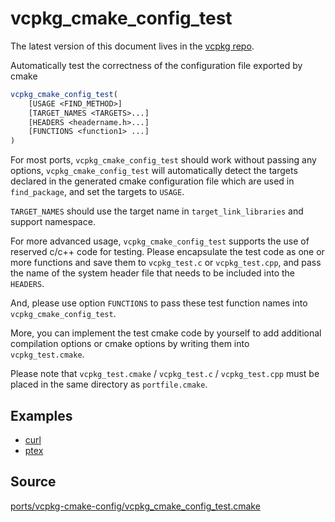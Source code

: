 # vcpkg_cmake_config_test

The latest version of this document lives in the [vcpkg repo](https://github.com/Microsoft/vcpkg/blob/master/docs/maintainers/ports/vcpkg-cmake-config/vcpkg_cmake_config_test.md).

Automatically test the correctness of the configuration file exported by cmake

```cmake
vcpkg_cmake_config_test(
    [USAGE <FIND_METHOD>]
    [TARGET_NAMES <TARGETS>...]
    [HEADERS <headername.h>...]
    [FUNCTIONS <function1> ...]
)
```

For most ports, `vcpkg_cmake_config_test` should work without passing any options,
`vcpkg_cmake_config_test` will automatically detect the targets declared in the generated
cmake configuration file which are used in `find_package`, and set the targets to `USAGE`.

`TARGET_NAMES` should use the target name in `target_link_libraries` and support namespace.

For more advanced usage, `vcpkg_cmake_config_test` supports the use of reserved c/c++ code for testing.
Please encapsulate the test code as one or more functions and save them to `vcpkg_test.c` or `vcpkg_test.cpp`,
and pass the name of the system header file that needs to be included into the `HEADERS`.

And, please use option `FUNCTIONS` to pass these test function names into `vcpkg_cmake_config_test`.

More, you can implement the test cmake code by yourself to add additional compilation options
or cmake options by writing them into `vcpkg_test.cmake`.

Please note that `vcpkg_test.cmake` / `vcpkg_test.c` / `vcpkg_test.cpp` must be placed in the same directory
as `portfile.cmake`.

## Examples

* [curl](https://github.com/Microsoft/vcpkg/blob/master/ports/curl/portfile.cmake)
* [ptex](https://github.com/Microsoft/vcpkg/blob/master/ports/ptex/portfile.cmake)

## Source
[ports/vcpkg-cmake-config/vcpkg\_cmake\_config\_test.cmake](https://github.com/Microsoft/vcpkg/blob/master/ports/vcpkg-cmake-config/vcpkg_cmake_config_test.cmake)
